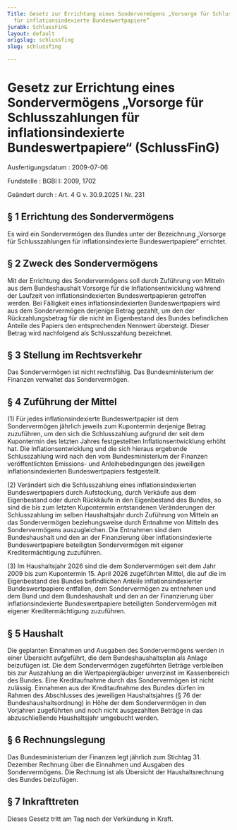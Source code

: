 ```yaml
---
Title: Gesetz zur Errichtung eines Sondervermögens „Vorsorge für Schlusszahlungen
  für inflationsindexierte Bundeswertpapiere“
jurabk: SchlussFinG
layout: default
origslug: schlussfing
slug: schlussfing

---
```


# Gesetz zur Errichtung eines Sondervermögens „Vorsorge für Schlusszahlungen für inflationsindexierte Bundeswertpapiere“ (SchlussFinG)

Ausfertigungsdatum
:   2009-07-06

Fundstelle
:   BGBl I: 2009, 1702

Geändert durch
:   Art. 4 G v. 30.9.2025 I Nr. 231


## § 1 Errichtung des Sondervermögens

Es wird ein Sondervermögen des Bundes unter der Bezeichnung „Vorsorge für Schlusszahlungen für inflationsindexierte Bundeswertpapiere“ errichtet.


## § 2 Zweck des Sondervermögens

Mit der Errichtung des Sondervermögens soll durch Zuführung von Mitteln aus dem Bundeshaushalt Vorsorge für die Inflationsentwicklung während der Laufzeit von inflationsindexierten Bundeswertpapieren getroffen werden. Bei Fälligkeit eines inflationsindexierten Bundeswertpapiers wird aus dem Sondervermögen derjenige Betrag gezahlt, um den der Rückzahlungsbetrag für die nicht im Eigenbestand des Bundes befindlichen Anteile des Papiers den entsprechenden Nennwert übersteigt. Dieser Betrag wird nachfolgend als Schlusszahlung bezeichnet.


## § 3 Stellung im Rechtsverkehr

Das Sondervermögen ist nicht rechtsfähig. Das Bundesministerium der Finanzen verwaltet das Sondervermögen.


## § 4 Zuführung der Mittel

(1) Für jedes inflationsindexierte Bundeswertpapier ist dem Sondervermögen jährlich jeweils zum Kupontermin derjenige Betrag zuzuführen, um den sich die Schlusszahlung aufgrund der seit dem Kupontermin des letzten Jahres festgestellten Inflationsentwicklung erhöht hat. Die Inflationsentwicklung und die sich hieraus ergebende Schlusszahlung wird nach den vom Bundesministerium der Finanzen veröffentlichten Emissions- und Anleihebedingungen des jeweiligen inflationsindexierten Bundeswertpapiers festgestellt.

(2) Verändert sich die Schlusszahlung eines inflationsindexierten Bundeswertpapiers durch Aufstockung, durch Verkäufe aus dem Eigenbestand oder durch Rückkäufe in den Eigenbestand des Bundes, so sind die bis zum letzten Kupontermin entstandenen Veränderungen der Schlusszahlung im selben Haushaltsjahr durch Zuführung von Mitteln an das Sondervermögen beziehungsweise durch Entnahme von Mitteln des Sondervermögens auszugleichen. Die Entnahmen sind dem Bundeshaushalt und den an der Finanzierung über inflationsindexierte Bundeswertpapiere beteiligten Sondervermögen mit eigener Kreditermächtigung zuzuführen.

(3) Im Haushaltsjahr 2026 sind die dem Sondervermögen seit dem Jahr 2009 bis zum Kupontermin 15. April 2026 zugeführten Mittel, die auf die im Eigenbestand des Bundes befindlichen Anteile inflationsindexierter Bundeswertpapiere entfallen, dem Sondervermögen zu entnehmen und dem Bund und dem Bundeshaushalt und den an der Finanzierung über inflationsindexierte Bundeswertpapiere beteiligten Sondervermögen mit eigener Kreditermächtigung zuzuführen.


## § 5 Haushalt

Die geplanten Einnahmen und Ausgaben des Sondervermögens werden in einer Übersicht aufgeführt, die dem Bundeshaushaltsplan als Anlage beizufügen ist. Die dem Sondervermögen zugeführten Beträge verbleiben bis zur Auszahlung an die Wertpapiergläubiger unverzinst im Kassenbereich des Bundes. Eine Kreditaufnahme durch das Sondervermögen ist nicht zulässig. Einnahmen aus der Kreditaufnahme des Bundes dürfen im Rahmen des Abschlusses des jeweiligen Haushaltsjahres (§ 76 der Bundeshaushaltsordnung) in Höhe der dem Sondervermögen in den Vorjahren zugeführten und noch nicht ausgezahlten Beträge in das abzuschließende Haushaltsjahr umgebucht werden.


## § 6 Rechnungslegung

Das Bundesministerium der Finanzen legt jährlich zum Stichtag 31. Dezember Rechnung über die Einnahmen und Ausgaben des Sondervermögens. Die Rechnung ist als Übersicht der Haushaltsrechnung des Bundes beizufügen.


## § 7 Inkrafttreten

Dieses Gesetz tritt am Tag nach der Verkündung in Kraft.

